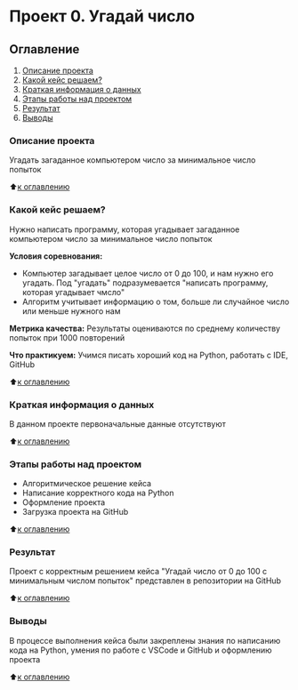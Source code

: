 # Проект 0. Угадай число

## Оглавление
1. [Описание проекта](https://github.com/Maria-27A/game/blob/main/project_0/README.md#Описание-проекта)
2. [Какой кейс решаем?](https://github.com/Maria-27A/game/blob/main/project_0/README.md#Какой-кейс-решаем)
3. [Краткая информация о данных](https://github.com/Maria-27A/game/blob/main/project_0/README.md#Краткая-информация-о-данных)
4. [Этапы работы над проектом](https://github.com/Maria-27A/game/blob/main/project_0/README.md#Этапы-работы-над-проектом)
5. [Результат](https://github.com/Maria-27A/game/blob/main/project_0/README.md#Результат)
6. [Выводы](https://github.com/Maria-27A/game/blob/main/project_0/README.md#Выводы)

### Описание проекта
Угадать загаданное компьютером число за минимальное число попыток

:arrow_up:[к оглавлению](https://github.com/Maria-27A/game/tree/main/project_0/README.md#Оглавление)

### Какой кейс решаем?
Нужно написать программу, которая угадывает загаданное компьютером число за минимальное число попыток

**Условия соревнования:**
- Компьютер загадывает целое число от 0 до 100, и нам нужно его угадать. Под "угадать" подразумевается "написать программу, которая угадывает чмсло"
- Алгоритм учитывает информацию о том, больше ли случайное число или меньше нужного нам

**Метрика качества:**
Результаты оцениваются по среднему количеству попыток при 1000 повторений

**Что практикуем:**
Учимся писать хороший код на Python, работать с IDE, GitHub

:arrow_up:[к оглавлению](https://github.com/Maria-27A/game/tree/main/project_0/README.md#Оглавление)

### Краткая информация о данных
В данном проекте первоначальные данные отсутствуют

:arrow_up:[к оглавлению](https://github.com/Maria-27A/game/tree/main/project_0/README.md#Оглавление)

### Этапы работы над проектом
- Алгоритмическое решение кейса
- Написание корректного кода на Python
- Оформление проекта
- Загрузка проекта на GitHub 

:arrow_up:[к оглавлению](https://github.com/Maria-27A/game/tree/main/project_0/README.md#Оглавление)

### Результат
Проект c корректным решением кейса "Угадай число  от 0 до 100 с минимальным числом попыток" представлен в репозитории на GitHub

:arrow_up:[к оглавлению](https://github.com/Maria-27A/game/tree/main/project_0/README.md#Оглавление)

### Выводы
В процессе выполнения кейса были закреплены знания по написанию кода на Python, умения по работе с VSCode и GitHub и оформлению проекта

:arrow_up:[к оглавлению](https://github.com/Maria-27A/game/tree/main/project_0/README.md#Оглавление)